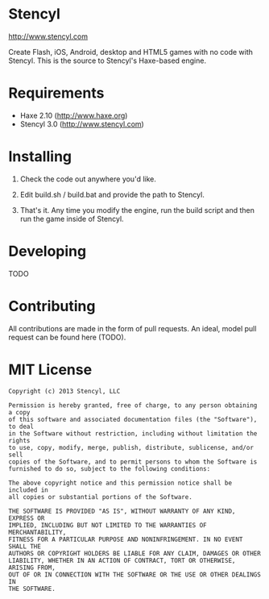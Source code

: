 Stencyl
==============

http://www.stencyl.com

Create Flash, iOS, Android, desktop and HTML5 games with no code with Stencyl. This is the source to Stencyl's Haxe-based engine.


Requirements
==============

* Haxe 2.10 (http://www.haxe.org)
* Stencyl 3.0 (http://www.stencyl.com)


Installing
==============

1) Check the code out anywhere you'd like.

2) Edit build.sh / build.bat and provide the path to Stencyl.

3) That's it. Any time you modify the engine, run the build script and then run the game inside of Stencyl.


Developing
==============

TODO


Contributing
==============

All contributions are made in the form of pull requests. An ideal, model pull request can be found here (TODO).


MIT License
==============

```
Copyright (c) 2013 Stencyl, LLC

Permission is hereby granted, free of charge, to any person obtaining a copy
of this software and associated documentation files (the "Software"), to deal
in the Software without restriction, including without limitation the rights
to use, copy, modify, merge, publish, distribute, sublicense, and/or sell
copies of the Software, and to permit persons to whom the Software is
furnished to do so, subject to the following conditions:

The above copyright notice and this permission notice shall be included in
all copies or substantial portions of the Software.

THE SOFTWARE IS PROVIDED "AS IS", WITHOUT WARRANTY OF ANY KIND, EXPRESS OR
IMPLIED, INCLUDING BUT NOT LIMITED TO THE WARRANTIES OF MERCHANTABILITY,
FITNESS FOR A PARTICULAR PURPOSE AND NONINFRINGEMENT. IN NO EVENT SHALL THE
AUTHORS OR COPYRIGHT HOLDERS BE LIABLE FOR ANY CLAIM, DAMAGES OR OTHER
LIABILITY, WHETHER IN AN ACTION OF CONTRACT, TORT OR OTHERWISE, ARISING FROM,
OUT OF OR IN CONNECTION WITH THE SOFTWARE OR THE USE OR OTHER DEALINGS IN
THE SOFTWARE.
```
